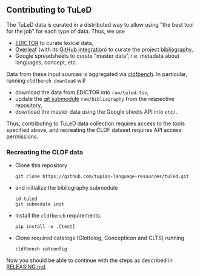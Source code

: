 ## Contributing to TuLeD

The TuLeD data is curated in a distributed way to allow using "the best tool
for the job" for each type of data. Thus, we use
- [EDICTOR](http://lingulist.de/edictor/) to curate lexical data,
- [Overleaf](https://www.overleaf.com/) (with its [GitHub integration](https://www.overleaf.com/learn/how-to/How_do_I_connect_an_Overleaf_project_with_a_repo_on_GitHub,_GitLab_or_BitBucket%3F))
  to curate the project [bibliography](https://github.com/tupian-language-resources/bibliography),
- Google spreadsheets to curate "master data", i.e. metadata about languages, concept, etc.

Data from these input sources is aggregated via [cldfbench](https://github.com/cldf/cldfbench). In particular, running `cldfbench download` will
- download the data from EDICTOR into `raw/tuled.tsv`,
- update the [git submodule](https://git-scm.com/book/en/v2/Git-Tools-Submodules) `raw/bibliography` from the respective repository,
- download the master data using the Google sheets API into `etc/`.

Thus, contributing to TuLeD data collection requires access to the tools specified
above, and recreating the CLDF dataset requires API access permissions.


### Recreating the CLDF data

- Clone this repository
  ```shell
  git clone https://github.com/tupian-language-resources/tuled.git
  ```
- and initialize the bibliography submodule
  ```shell
  cd tuled
  git submodule init
  ```
- Install the `cldfbench` requirements:
  ```shell
  pip install -e .[test]
  ```
- Clone required catalogs (Glottolog, Concepticon and CLTS) running
  ```
  cldfbench catconfig
  ```

Now you should be able to continue with the steps as described in
[RELEASING.md](RELEASING.md).

